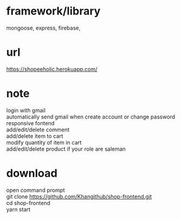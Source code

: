 # framework/library

  mongoose, express, firebase, 
  
# url
  https://shopeeholic.herokuapp.com/

# note
  login with gmail\
  automatically send gmail when create account or change password\
  responsive fontend\
  add/edit/delete comment\
  add/delete item to cart\
  modify quantity of item in cart\
  add/edit/delete product if your role are saleman

# download
  open command prompt\
  git clone https://github.com/Khangithub/shop-frontend.git  \
  cd shop-frontend \
  yarn start
